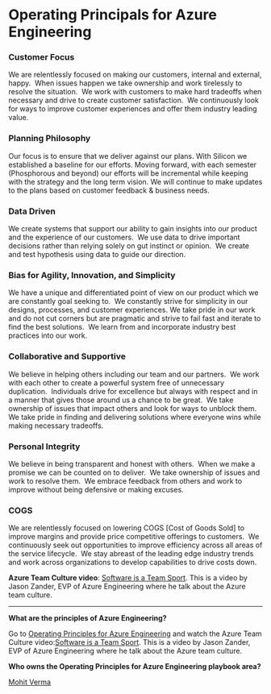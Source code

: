# Operating Principals for Azure Engineering


### **Customer Focus**

We are relentlessly focused on making our customers, internal and external, happy.  When issues happen we take ownership and work tirelessly to resolve the situation.  We work with customers to make hard tradeoffs when necessary and drive to create customer satisfaction.  We continuously look for ways to improve customer experiences and offer them industry leading value.

### **Planning Philosophy**

Our focus is to ensure that we deliver against our plans. With Silicon we established a baseline for our efforts. Moving forward, with each semester (Phosphorous and beyond) our efforts will be incremental while keeping with the strategy and the long term vision. We will continue to make updates to the plans based on customer feedback & business needs.

### **Data Driven**

We create systems that support our ability to gain insights into our product and the experience of our customers.  We use data to drive important decisions rather than relying solely on gut instinct or opinion.  We create and test hypothesis using data to guide our direction.

### **Bias for Agility, Innovation, and Simplicity**

We have a unique and differentiated point of view on our product which we are constantly goal seeking to.  We constantly strive for simplicity in our designs, processes, and customer experiences. We take pride in our work and do not cut corners but are pragmatic and strive to fail fast and iterate to find the best solutions.  We learn from and incorporate industry best practices into our work.

### **Collaborative and Supportive**

We believe in helping others including our team and our partners.  We work with each other to create a powerful system free of unnecessary duplication.  Individuals drive for excellence but always with respect and in a manner that gives those around us a chance to be great.  We take ownership of issues that impact others and look for ways to unblock them.  We take pride in finding and delivering solutions where everyone wins while making necessary tradeoffs.

### **Personal Integrity**

We believe in being transparent and honest with others.  When we make a promise we can be counted on to deliver.  We take ownership of issues and work to resolve them.  We embrace feedback from others and work to improve without being defensive or making excuses.

### **COGS**

We are relentlessly focused on lowering COGS [Cost of Goods Sold] to improve margins and provide price competitive offerings to customers.  We continuously seek out opportunities to improve efficiency across all areas of the service lifecycle.  We stay abreast of the leading edge industry trends and work across organizations to develop capabilities to drive costs down.

**Azure Team Culture video**: [Software is a Team Sport](https://msit.microsoftstream.com/video/94b12be5-eee4-4017-aa23-4d905b0d0d2f?referrer=https:%2F%2Fmicrosoft.sharepoint.com%2Fsites%2Finfopedia%2Fipmedia%2Fpages%2Fpageredirect.aspx%3Fpgt%3Dvideo&pge=migrated&pgs=AEVD-3-122858&pgl=94b12be5-eee4-4017-aa23-4d905b0d0d2f&pgc=FTEOnlyhttps://msit.microsoftstream.com/video/94b12be5-eee4-4017-aa23-4d905b0d0d2f?referrer=https:%2F%2Fmicrosoft.sharepoint.com%2Fsites%2Finfopedia%2Fipmedia%2Fpages%2Fpageredirect.aspx%3Fpgt%3Dvideo&pge=migrated&pgs=AEVD-3-122858&pgl=94b12be5-eee4-4017-aa23-4d905b0d0d2f&pgc=FTEOnly). This is a video by Jason Zander, EVP of Azure Engineering where he talk about the Azure team culture.

-----

**What are the principles of Azure Engineering?**

Go to [Operating Principles for Azure Engineering](https://github.com/Azure/fta-playbook/blob/master/ftaplaybook/playbook/Welcome/Operating%20Principals_for_Azure_Engineering.md) and watch the Azure Team Culture video:[Software is a Team Sport](https://msit.microsoftstream.com/video/94b12be5-eee4-4017-aa23-4d905b0d0d2f?referrer=https:%2F%2Fmicrosoft.sharepoint.com%2Fsites%2Finfopedia%2Fipmedia%2Fpages%2Fpageredirect.aspx%3Fpgt%3Dvideo&pge=migrated&pgs=AEVD-3-122858&pgl=94b12be5-eee4-4017-aa23-4d905b0d0d2f&pgc=FTEOnlyhttps://msit.microsoftstream.com/video/94b12be5-eee4-4017-aa23-4d905b0d0d2f?referrer=https:%2F%2Fmicrosoft.sharepoint.com%2Fsites%2Finfopedia%2Fipmedia%2Fpages%2Fpageredirect.aspx%3Fpgt%3Dvideo&pge=migrated&pgs=AEVD-3-122858&pgl=94b12be5-eee4-4017-aa23-4d905b0d0d2f&pgc=FTEOnly). This is a video by Jason Zander, EVP of Azure Engineering where he talk about the Azure team culture.

**Who owns the Operating Principles for Azure Engineering playbook area?**

[Mohit Verma](mailto:moverm@microsoft.com)
